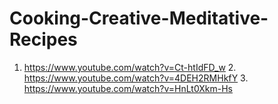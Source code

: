 # Cooking-Creative-Meditative-Recipes
1. https://www.youtube.com/watch?v=Ct-htIdFD_w 2. https://www.youtube.com/watch?v=4DEH2RMHkfY 3. https://www.youtube.com/watch?v=HnLt0Xkm-Hs

